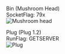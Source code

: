 Bin (Mushroom Head)  
SocketFlag: 79x  
![Mushroom head](https://github.com/yuankong666/Ultimate-RAT-Collection/assets/128066597/8457b98f-2345-41e2-a43b-71cb2cf9a70d)

Plug (Plug 1.2)  
RunFlag: GETSERVER  
![Plug](https://github.com/yuankong666/Ultimate-RAT-Collection/assets/128066597/df6f086b-16fe-4119-ad31-e90294ded7fc)
